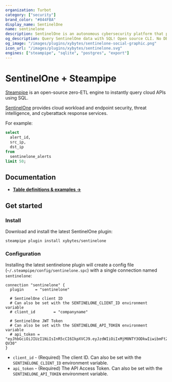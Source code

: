 ```yaml
---
organization: Turbot
category: ["security"]
brand_color: "#844FBA"
display_name: SentinelOne
name: sentinelone
description: SentinelOne is an autonomous cybersecurity platform that provides comprehensive protection against various cyber threats.
og_description: Query SentinelOne data with SQL! Open source CLI. No DB required.
og_image: "/images/plugins/xybytes/sentinelone-social-graphic.png"
icon_url: "/images/plugins/xybytes/sentinelone.svg"
engines: ["steampipe", "sqlite", "postgres", "export"]
---
```


# SentinelOne + Steampipe

[Steampipe](https://steampipe.io) is an open-source zero-ETL engine to instantly query cloud APIs using SQL.

[SentinelOne](https://sentinelone.com) provides cloud workload and endpoint security, threat intelligence, and cyberattack response services.

For example:

```sql
select
  alert_id,
  src_ip,
  dst_ip
from 
  sentinelone_alerts
limit 50;
```

## Documentation

- **[Table definitions & examples →](/plugins/xybytes/sentinelone/tables)**

## Get started

### Install

Download and install the latest SentinelOne plugin:

```shell
steampipe plugin install xybytes/sentinelone
```

### Configuration

Installing the latest sentinelone plugin will create a config file (`~/.steampipe/config/sentinelone.spc`) with a single connection named `sentinelone`:

```hcl
connection "sentinelone" {
  plugin     = "sentinelone"

  # SentinelOne client ID
  # Can also be set with the SENTINELONE_CLIENT_ID environment variable
  # client_id        = "companyname"
  
  # SentinelOne JWT Token
  # Can also be set with the SENTINELONE_API_TOKEN environment variable
  # api_token = "eyJhbGciOiJIUzI1NiIsInR5cCI6IkpXVCJ9.eyJzdWIiOiIxMjM0NTY3ODkwIiwibmFtZSI6IkpvaG4gRG9lIiwiYWRtaW4iOnRydWUsImlhdCI6MTUxNjIzOTAyMn0.KMUFsIDTnFmyG3nMiGM6H9FNFUROf3wh7SmqJp-QV30"
}
```

- `client_id` - (Required) The client ID. Can also be set with the `SENTINELONE_CLIENT_ID` environment variable.
- `api_token` - (Required) The API Access Token. Can also be set with the `SENTINELONE_API_TOKEN` environment variable.

